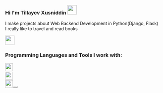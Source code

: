 ### Hi I'm Tillayev Xusniddin <img src="https://media.giphy.com/media/hvRJCLFzcasrR4ia7z/giphy.gif"    width="30px">

I make projects about Web Backend Development in Python(Django, Flask) <br/>
I really like to travel and read books

<a href="https://www.instagram.com/xusniddin13_04/"> 
<img src="https://freelogopng.com/images/all_img/1658586823instagram-logo-transparent.png" width="30px">
</a>

<br />

### Programming Languages and Tools I work with:

<code><img src="https://encrypted-tbn0.gstatic.com/images?q=tbn:ANd9GcSpMf5JTaEXOo38a4QEkiYYHEU8Z60cROhFiQ&s" height="25px"><code>
<code><img src="https://w7.pngwing.com/pngs/453/470/png-transparent-python-brands-icon.png" height="25px"><code>
<code><img src="https://w7.pngwing.com/pngs/453/470/png-transparent-python-brands-icon.png" height="25px"><cod

